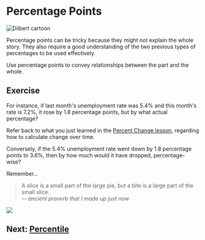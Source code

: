 # Percentage Points

![Dilbert cartoon](https://i.imgur.com/twnvCqD.jpg)

Percentage points can be tricky because they might not explain the whole story. They also require a good understanding of the two previous types of percentages to be used effectively.

Use percentage points to convey relationships between the part and the whole.

## Exercise
For instance, if last month's unemployment rate was 5.4% and this month's rate is 7.2%, it rose by 1.8 percentage points, but by what actual percentage?

Refer back to what you just learned in the [Percent Change lesson](02-percent-change.md), regarding how to calculate change over time.

Conversely, if the 5.4% unemployment rate went down by 1.8 percentage points to 3.6%, then by how much would it have dropped, percentage-wise?

Remember...
>A slice is a small part of the large pie, but a bite is a large part of the small slice.  
-- _ancient proverb that I made up just now_

![](https://i.imgur.com/uBfRkzc.jpg)

## Next: [Percentile](04-percentile.md)
